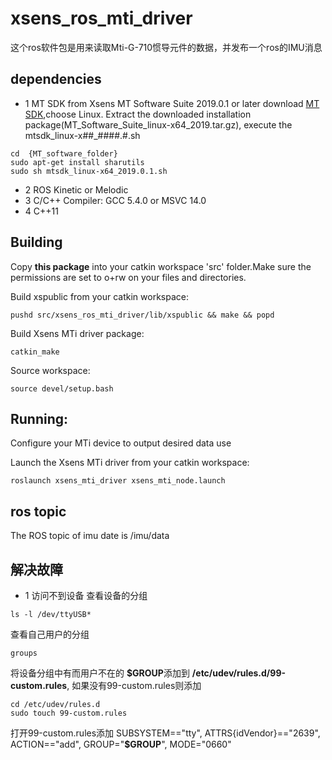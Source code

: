 # xsens_ros_mti_driver
这个ros软件包是用来读取Mti-G-710惯导元件的数据，并发布一个ros的IMU消息

## dependencies
* 1 MT SDK from Xsens MT Software Suite 2019.0.1 or later
download [MT SDK](https://content.xsens.com/download-mt-software-suite?submissionGuid=1b6a4898-08ad-49ec-9694-3b99d57b180f),choose Linux. Extract the downloaded installation package(MT_Software_Suite_linux-x64_2019.tar.gz), execute the mtsdk_linux-x##_####.#.sh
```
cd  {MT_software_folder}
sudo apt-get install sharutils
sudo sh mtsdk_linux-x64_2019.0.1.sh
```
* 2 ROS Kinetic or Melodic
* 3 C/C++ Compiler: GCC 5.4.0 or MSVC 14.0
* 4 C++11

## Building
Copy **this package** into your catkin workspace 'src' folder.Make sure the permissions are set to o+rw on your files and directories.

Build xspublic from your catkin workspace:
```
pushd src/xsens_ros_mti_driver/lib/xspublic && make && popd
```
Build Xsens MTi driver package:
```
catkin_make 
```
Source workspace:
```
source devel/setup.bash
```
## Running:
Configure your MTi device to output desired data use

Launch the Xsens MTi driver from your catkin workspace:
```
roslaunch xsens_mti_driver xsens_mti_node.launch
```
## ros topic
The ROS topic of imu date is /imu/data
## 解决故障
* 1 访问不到设备
查看设备的分组
```
ls -l /dev/ttyUSB*
```
查看自己用户的分组
```
groups
```
将设备分组中有而用户不在的 **$GROUP**添加到 **/etc/udev/rules.d/99-custom.rules**,
如果没有99-custom.rules则添加
```
cd /etc/udev/rules.d
sudo touch 99-custom.rules
```
打开99-custom.rules添加
    SUBSYSTEM=="tty", ATTRS{idVendor}=="2639", ACTION=="add", GROUP="**$GROUP**", MODE="0660"



